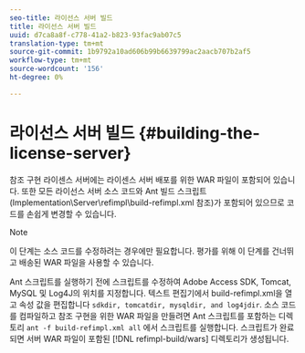 ```yaml
---
seo-title: 라이선스 서버 빌드
title: 라이선스 서버 빌드
uuid: d7ca8a8f-c778-41a2-b823-93fac9ab07c5
translation-type: tm+mt
source-git-commit: 1b9792a10ad606b99b6639799ac2aacb707b2af5
workflow-type: tm+mt
source-wordcount: '156'
ht-degree: 0%

---
```



# 라이선스 서버 빌드 {#building-the-license-server}

참조 구현 라이센스 서버에는 라이센스 서버 배포를 위한 WAR 파일이 포함되어 있습니다. 또한 모든 라이선스 서버 소스 코드와 Ant 빌드 스크립트(Implementation\Server\refimpl\build-refimpl.xml 참조)가 포함되어 있으므로 코드를 손쉽게 변경할 수 있습니다.

>[!NOTE]
>
>이 단계는 소스 코드를 수정하려는 경우에만 필요합니다. 평가를 위해 이 단계를 건너뛰고 배송된 WAR 파일을 사용할 수 있습니다.

Ant 스크립트를 실행하기 전에 스크립트를 수정하여 Adobe Access SDK, Tomcat, MySQL 및 Log4J의 위치를 지정합니다. 텍스트 편집기에서 build-refimpl.xml을 열고 속성 값을 편집합니다 `sdkdir, tomcatdir, mysqldir, and log4jdir`. 소스 코드를 컴파일하고 참조 구현을 위한 WAR 파일을 만들려면 Ant 스크립트를 포함하는 디렉토리 `ant -f build-refimpl.xml all` 에서 스크립트를 실행합니다. 스크립트가 완료되면 서버 WAR 파일이 포함된 [!DNL refimpl-build/wars] 디렉토리가 생성됩니다.
